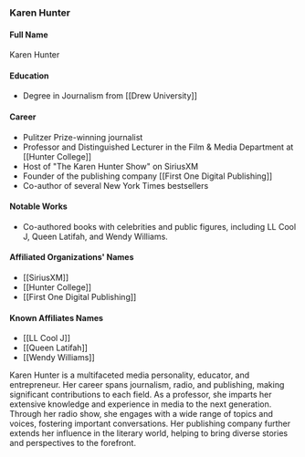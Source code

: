 ### Karen Hunter

#### Full Name

Karen Hunter

#### Education

- Degree in Journalism from [[Drew University]]

#### Career

- Pulitzer Prize-winning journalist
- Professor and Distinguished Lecturer in the Film & Media Department at [[Hunter College]]
- Host of "The Karen Hunter Show" on SiriusXM
- Founder of the publishing company [[First One Digital Publishing]]
- Co-author of several New York Times bestsellers

#### Notable Works

- Co-authored books with celebrities and public figures, including LL Cool J, Queen Latifah, and Wendy Williams.

#### Affiliated Organizations' Names

- [[SiriusXM]]
- [[Hunter College]]
- [[First One Digital Publishing]]

#### Known Affiliates Names

- [[LL Cool J]]
- [[Queen Latifah]]
- [[Wendy Williams]]

Karen Hunter is a multifaceted media personality, educator, and entrepreneur. Her career spans journalism, radio, and publishing, making significant contributions to each field. As a professor, she imparts her extensive knowledge and experience in media to the next generation. Through her radio show, she engages with a wide range of topics and voices, fostering important conversations. Her publishing company further extends her influence in the literary world, helping to bring diverse stories and perspectives to the forefront.